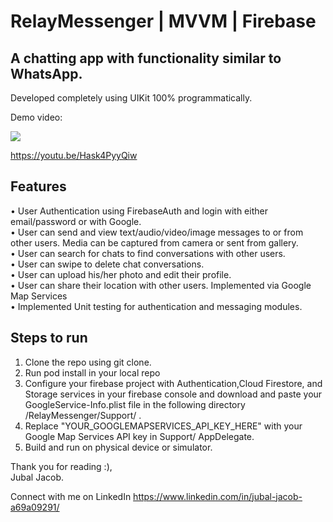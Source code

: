 # RelayMessenger | MVVM | Firebase

## A chatting app with functionality similar to WhatsApp.
Developed completely using UIKit 100% programmatically.

Demo video:

[![](https://markdown-videos-api.jorgenkh.no/youtube/Hask4PyyQiw)](https://youtu.be/Hask4PyyQiw)

https://youtu.be/Hask4PyyQiw

## Features

• User Authentication using FirebaseAuth and login with either email/password or with Google.\
• User can send and view text/audio/video/image messages to or from other users. Media can be captured from camera or sent from gallery.\
• User can search for chats to find conversations with other users.\
• User can swipe to delete chat conversations.\
• User can upload his/her photo and edit their profile.\
• User can share their location with other users. Implemented via Google Map Services\
• Implemented Unit testing for authentication and messaging modules.

## Steps to run
1. Clone the repo using git clone.
2. Run pod install in your local repo
3. Configure your firebase project with Authentication,Cloud Firestore, and Storage services in your firebase console and download and paste your GoogleService-Info.plist file in the following directory /RelayMessenger/Support/ .
4. Replace "YOUR_GOOGLEMAPSERVICES_API_KEY_HERE" with your Google Map Services API key in Support/ AppDelegate.
5. Build and run on physical device or simulator.

Thank you for reading :),\
Jubal Jacob.

Connect with me on LinkedIn
https://www.linkedin.com/in/jubal-jacob-a69a09291/



